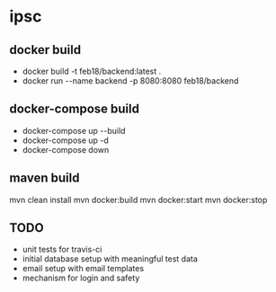 # ipsc

## docker build
 - docker build -t feb18/backend:latest .
 - docker run --name backend -p 8080:8080 feb18/backend

## docker-compose build
 - docker-compose up --build
 - docker-compose up -d 
 - docker-compose down 


## maven build
mvn clean install
mvn docker:build
mvn docker:start
mvn docker:stop


## TODO
  - unit tests for travis-ci
  - initial database setup with meaningful test data
  - email setup with email templates
  - mechanism for login and safety